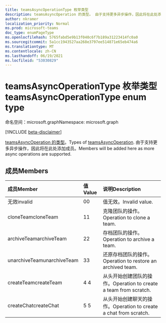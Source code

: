 ```yaml
---
title: teamsAsyncOperationType 枚举类型
description: teamsAsyncOperation 的类型。 由于支持更多异步操作，因此将在此处添加成员。
author: nkramer
localization_priority: Normal
ms.prod: microsoft-teams
doc_type: enumPageType
ms.openlocfilehash: 5765fabd5e9b13f040c6f7b189a31223414fc0a0
ms.sourcegitcommit: 5a1cc1943527aa268e3797ee514871e65eb474a6
ms.translationtype: MT
ms.contentlocale: zh-CN
ms.lasthandoff: 06/19/2021
ms.locfileid: "53030829"
---
```

# <a name="teamsasyncoperationtype-enum-type"></a><span data-ttu-id="ac845-104">teamsAsyncOperationType 枚举类型</span><span class="sxs-lookup"><span data-stu-id="ac845-104">teamsAsyncOperationType enum type</span></span>

<span data-ttu-id="ac845-105">命名空间：microsoft.graph</span><span class="sxs-lookup"><span data-stu-id="ac845-105">Namespace: microsoft.graph</span></span>

[!INCLUDE [beta-disclaimer](../../includes/beta-disclaimer.md)]

<span data-ttu-id="ac845-106">[teamsAsyncOperation 的类型](teamsasyncoperation.md)。</span><span class="sxs-lookup"><span data-stu-id="ac845-106">Types of [teamsAsyncOperation](teamsasyncoperation.md).</span></span> <span data-ttu-id="ac845-107">由于支持更多异步操作，因此将在此处添加成员。</span><span class="sxs-lookup"><span data-stu-id="ac845-107">Members will be added here as more async operations are supported.</span></span>

## <a name="members"></a><span data-ttu-id="ac845-108">成员</span><span class="sxs-lookup"><span data-stu-id="ac845-108">Members</span></span>

| <span data-ttu-id="ac845-109">成员</span><span class="sxs-lookup"><span data-stu-id="ac845-109">Member</span></span> | <span data-ttu-id="ac845-110">值</span><span class="sxs-lookup"><span data-stu-id="ac845-110">Value</span></span>| <span data-ttu-id="ac845-111">说明</span><span class="sxs-lookup"><span data-stu-id="ac845-111">Description</span></span> |
|:---------------|:--------|:----------|
|<span data-ttu-id="ac845-112">无效</span><span class="sxs-lookup"><span data-stu-id="ac845-112">invalid</span></span>|<span data-ttu-id="ac845-113">0</span><span class="sxs-lookup"><span data-stu-id="ac845-113">0</span></span>|<span data-ttu-id="ac845-114">值无效。</span><span class="sxs-lookup"><span data-stu-id="ac845-114">Invalid value.</span></span>|
|<span data-ttu-id="ac845-115">cloneTeam</span><span class="sxs-lookup"><span data-stu-id="ac845-115">cloneTeam</span></span>|<span data-ttu-id="ac845-116">1</span><span class="sxs-lookup"><span data-stu-id="ac845-116">1</span></span>|<span data-ttu-id="ac845-117">克隆团队的操作。</span><span class="sxs-lookup"><span data-stu-id="ac845-117">Operation to clone a team.</span></span>|
|<span data-ttu-id="ac845-118">archiveTeam</span><span class="sxs-lookup"><span data-stu-id="ac845-118">archiveTeam</span></span>|<span data-ttu-id="ac845-119">2</span><span class="sxs-lookup"><span data-stu-id="ac845-119">2</span></span>|<span data-ttu-id="ac845-120">存档团队的操作。</span><span class="sxs-lookup"><span data-stu-id="ac845-120">Operation to archive a team.</span></span>|
|<span data-ttu-id="ac845-121">unarchiveTeam</span><span class="sxs-lookup"><span data-stu-id="ac845-121">unarchiveTeam</span></span>|<span data-ttu-id="ac845-122">3</span><span class="sxs-lookup"><span data-stu-id="ac845-122">3</span></span>|<span data-ttu-id="ac845-123">还原存档团队的操作。</span><span class="sxs-lookup"><span data-stu-id="ac845-123">Operation to restore an archived team.</span></span>|
|<span data-ttu-id="ac845-124">createTeam</span><span class="sxs-lookup"><span data-stu-id="ac845-124">createTeam</span></span>|<span data-ttu-id="ac845-125">4 </span><span class="sxs-lookup"><span data-stu-id="ac845-125">4</span></span>|<span data-ttu-id="ac845-126">从头开始创建团队的操作。</span><span class="sxs-lookup"><span data-stu-id="ac845-126">Operation to create a team from scratch.</span></span>|
|<span data-ttu-id="ac845-127">createChat</span><span class="sxs-lookup"><span data-stu-id="ac845-127">createChat</span></span>|<span data-ttu-id="ac845-128">5 </span><span class="sxs-lookup"><span data-stu-id="ac845-128">5</span></span>|<span data-ttu-id="ac845-129">从头开始创建聊天的操作。</span><span class="sxs-lookup"><span data-stu-id="ac845-129">Operation to create a chat from scratch.</span></span>|
